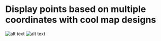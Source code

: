 # Display points based on multiple coordinates with cool map designs


![alt text](http://webkutil.cz/github/realDark.PNG)
![alt text](http://webkutil.cz/github/realLight.PNG)
